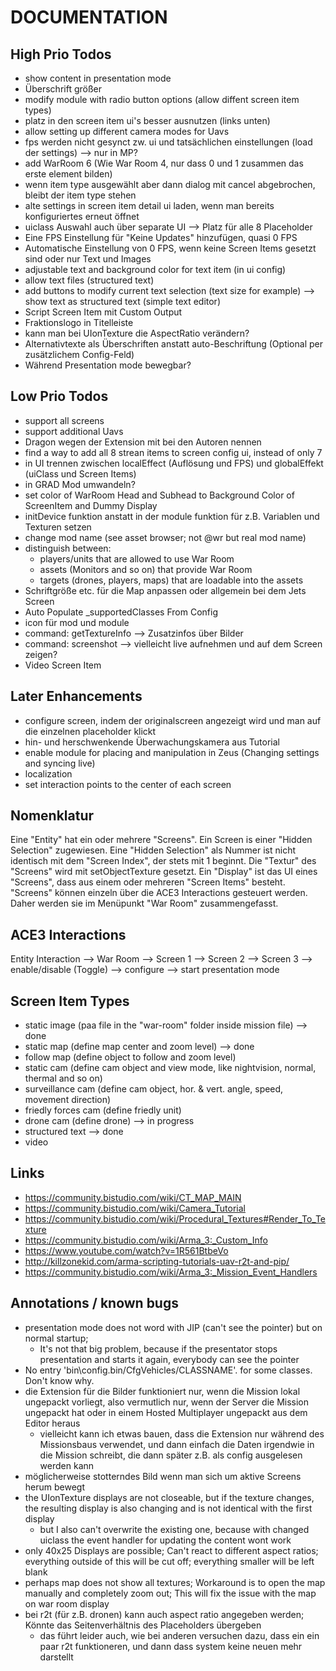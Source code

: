 # DOCUMENTATION

## High Prio Todos

- show content in presentation mode
- Überschrift größer
- modify module with radio button options (allow diffent screen item types)
- platz in den screen item ui's besser ausnutzen (links unten)
- allow setting up different camera modes for Uavs
- fps werden nicht gesynct zw. ui und tatsächlichen einstellungen (load der settings) --> nur in MP?
- add WarRoom 6 (Wie War Room 4, nur dass 0 und 1 zusammen das erste element bilden)
- wenn item type ausgewählt aber dann dialog mit cancel abgebrochen, bleibt der item type stehen
- alte settings in screen item detail ui laden, wenn man bereits konfiguriertes erneut öffnet
- uiclass Auswahl auch über separate UI --> Platz für alle 8 Placeholder
- Eine FPS Einstellung für "Keine Updates" hinzufügen, quasi 0 FPS
- Automatische Einstellung von 0 FPS, wenn keine Screen Items gesetzt sind oder nur Text und Images
- adjustable text and background color for text item (in ui config)
- allow text files (structured text)
- add buttons to modify current text selection (text size for example) --> show text as structured text (simple text editor)
- Script Screen Item mit Custom Output
- Fraktionslogo in Titelleiste
- kann man bei UIonTexture die AspectRatio verändern?
- Alternativtexte als Überschriften anstatt auto-Beschriftung (Optional per zusätzlichem Config-Feld)
- Während Presentation mode bewegbar?

## Low Prio Todos

- support all screens
- support additional Uavs
- Dragon wegen der Extension mit bei den Autoren nennen
- find a way to add all 8 strean items to screen config ui, instead of only 7
- in UI trennen zwischen localEffect (Auflösung und FPS) und globalEffekt (uiClass und Screen Items)
- in GRAD Mod umwandeln?
- set color of WarRoom Head and Subhead to Background Color of ScreenItem and Dummy Display
- initDevice funktion anstatt in der module funktion für z.B. Variablen und Texturen setzen
- change mod name (see asset browser; not @wr but real mod name)
- distinguish between:
  - players/units that are allowed to use War Room
  - assets (Monitors and so on) that provide War Room
  - targets (drones, players, maps) that are loadable into the assets
- Schriftgröße etc. für die Map anpassen oder allgemein bei dem Jets Screen
- Auto Populate _supportedClasses From Config
- icon für mod und module
- command: getTextureInfo --> Zusatzinfos über Bilder
- command: screenshot --> vielleicht live aufnehmen und auf dem Screen zeigen?
- Video Screen Item

## Later Enhancements

- configure screen, indem der originalscreen angezeigt wird und man auf die einzelnen placeholder klickt
- hin- und herschwenkende Überwachungskamera aus Tutorial
- enable module for placing and manipulation in Zeus (Changing settings and syncing live)
- localization
- set interaction points to the center of each screen

## Nomenklatur

Eine "Entity" hat ein oder mehrere "Screens". Ein Screen is einer "Hidden Selection" zugewiesen. Eine "Hidden Selection" als Nummer ist nicht identisch mit dem "Screen Index", der stets mit
1 beginnt. Die "Textur" des "Screens" wird mit setObjectTexture gesetzt. Ein "Display" ist das UI eines "Screens", dass aus einem oder mehreren "Screen Items" besteht. "Screens" können einzeln
über die ACE3 Interactions gesteuert werden. Daher werden sie im Menüpunkt "War Room" zusammengefasst.

## ACE3 Interactions

Entity Interaction --> War Room --> Screen 1
                                --> Screen 2
                                --> Screen 3 --> enable/disable (Toggle)
                                             --> configure
                                             --> start presentation mode

## Screen Item Types

- static image (paa file in the "war-room" folder inside mission file) --> done
- static map (define map center and zoom level) --> done
- follow map (define object to follow and zoom level)
- static cam (define cam object and view mode, like nightvision, normal, thermal and so on)
- surveillance cam (define cam object, hor. & vert. angle, speed, movement direction)
- friedly forces cam (define friedly unit)
- drone cam (define drone) --> in progress
- structured text --> done
- video

## Links

- <https://community.bistudio.com/wiki/CT_MAP_MAIN>
- <https://community.bistudio.com/wiki/Camera_Tutorial>
- <https://community.bistudio.com/wiki/Procedural_Textures#Render_To_Texture>
- <https://community.bistudio.com/wiki/Arma_3:_Custom_Info>
- <https://www.youtube.com/watch?v=1R561BtbeVo>
- <http://killzonekid.com/arma-scripting-tutorials-uav-r2t-and-pip/>
- <https://community.bistudio.com/wiki/Arma_3:_Mission_Event_Handlers>

## Annotations / known bugs

- presentation mode does not word with JIP (can't see the pointer) but on normal startup;
  - It's not that big problem, because if the presentator stops presentation and starts it again, everybody can see the pointer
- No entry 'bin\config.bin/CfgVehicles/CLASSNAME'. for some classes. Don't know why.
- die Extension für die Bilder funktioniert nur, wenn die Mission lokal ungepackt vorliegt, also vermutlich nur, wenn der Server die Mission ungepackt hat oder in einem Hosted Multiplayer ungepackt aus dem Editor heraus
  - vielleicht kann ich etwas bauen, dass die Extension nur während des Missionsbaus verwendet, und dann einfach die Daten irgendwie in die Mission schreibt, die dann später z.B. als config ausgelesen werden kann
- möglicherweise stotterndes Bild wenn man sich um aktive Screens herum bewegt
- the UIonTexture displays are not closeable, but if the texture changes, the resulting display is also changing and is not identical with the first display
  - but I also can't overwrite the existing one, because with changed uiclass the event handler for updating the content wont work
- only 40x25 Displays are possible; Can't react to different aspect ratios; everything outside of this will be cut off; everything smaller will be left blank
- perhaps map does not show all textures; Workaround is to open the map manually and completely zoom out; This will fix the issue with the map on war room display
- bei r2t (für z.B. dronen) kann auch aspect ratio angegeben werden; Könnte das Seitenverhältnis des Placeholders übergeben
  - das führt leider auch, wie bei anderen versuchen dazu, dass ein ein paar r2t funktioneren, und dann dass system keine neuen mehr darstellt
